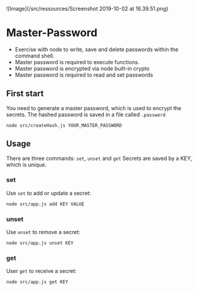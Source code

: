 ![Image](/src/ressources/Screenshot 2019-10-02 at 16.39.51.png)

# Master-Password

- Exercise with node to write, save and delete passwords within the command shell.
- Master password is required to execute functions.
- Master password is encrypted via node built-in crypto
- Master password is required to read and set passwords

## First start

You need to generate a master password, which is used to encrypt the secrets. The hashed password is saved in a file called `.password`

```
node src/createHash.js YOUR_MASTER_PASSWORD
```

## Usage

There are three commands: `set`, `unset` and `get`
Secrets are saved by a KEY, which is unique.

### set

Use `set` to add or update a secret:

```
node src/app.js add KEY VALUE
```

### unset

Use `unset` to remove a secret:

```
node src/app.js unset KEY
```

### get

User `get` to receive a secret:

```
node src/app.js get KEY
```
